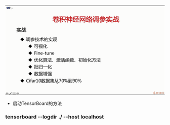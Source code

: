 ![1593351864438](assets/1593351864438.png)

- 启动TensorBoard的方法

###      tensorboard --logdir ./ --host localhost
